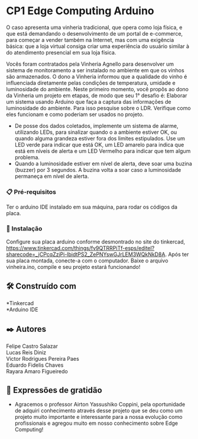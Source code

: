 # CP1 Edge Computing Arduino

O caso apresenta uma vinheria tradicional, que opera como loja física, e que está demandando o desenvolvimento de um portal de e-commerce, para começar a vender também na Internet, mas com uma exigência básica: que a loja virtual consiga criar uma experiência do usuário similar à do atendimento presencial em sua loja física.

Vocês foram contratados pela Vinheria Agnello para desenvolver um sistema de monitoramento a ser instalado no ambiente em que os vinhos são armazenados. O dono a Vinheria informou que a qualidade do vinho é influenciada diretamente pelas condições de temperatura, umidade e luminosidade do ambiente. Neste primeiro momento, você propôs ao dono da Vinheria um projeto em etapas, de modo que seu 1° desafio é:
Elaborar um sistema usando Arduino que faça a captura das informações de luminosidade do ambiente. Para isso pesquise sobre o LDR. Verifique como eles funcionam e como poderiam ser usados no projeto.
- De posse dos dados coletados, implemente um sistema de alarme, utilizando LEDs, para sinalizar quando o a ambiente estiver OK, ou quando alguma grandeza estiver fora dos limites estipulados. Use um LED verde para indicar que está OK, um LED amarelo para indica que está em níveis de alerta e um LED Vermelho para indicar que tem algum problema.
- Quando a luminosidade estiver em nível de alerta, deve soar uma buzina (buzzer) por 3 segundos. A buzina volta a soar caso a luminosidade permaneça em nível de alerta.

### 📋 Pré-requisitos

Ter o arduino IDE instalado em sua máquina, para rodar os códigos da placa.

### 🔧 Instalação

Configure sua placa arduino conforme desmontrado no site do tinkercad, https://www.tinkercad.com/things/fv9QTRRPiTf-esps/editel?sharecode=_jCPcqZzjPi-lbidtPS2_ZePNYswGJrLEM3WQkNkD8A.
Após ter sua placa montada, conecte-a com o computador.
Baixe o arquivo vinheira.ino, compile e seu projeto estará funcionando!

## 🛠️ Construído com

*Tinkercad </br>*Arduino IDE

## ✒️ Autores

Felipe Castro Salazar</br>
Lucas Reis Diniz</br>
Victor Rodrigues Pereira Paes</br>
Eduardo Fidelis Chaves</br>
Rayara Amaro Figueiredo</br>

## 🎁 Expressões de gratidão

* Agracemos o professor Airton Yassushiko Coppini, pela oportunidade de adquiri conhecimento através desse projeto que se deu como um projeto muito importante e interessante para a nossa evolução como profissionais e agregou muito em nosso conhecimento sobre Edge Computing!
